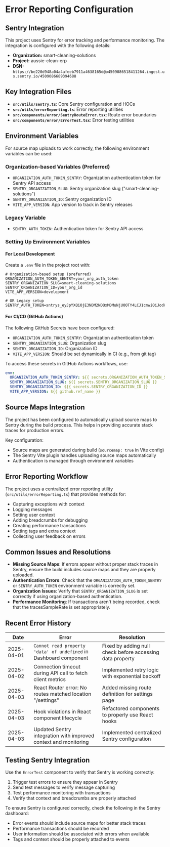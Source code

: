 
# Error Reporting Configuration

## Sentry Integration

This project uses Sentry for error tracking and performance monitoring. The integration is configured with the following details:

- **Organization:** smart-cleaning-solutions
- **Project:** aussie-clean-erp
- **DSN:** `https://be220d948a04a4afeeb7911a4638165d@o4509086518411264.ingest.us.sentry.io/4509086689394688`

## Key Integration Files

- **`src/utils/sentry.ts`**: Core Sentry configuration and HOCs
- **`src/utils/errorReporting.ts`**: Error reporting utilities
- **`src/components/error/SentryRouteError.tsx`**: Route error boundaries
- **`src/components/error/ErrorTest.tsx`**: Error testing utilities

## Environment Variables

For source map uploads to work correctly, the following environment variables can be used:

### Organization-based Variables (Preferred)
- `ORGANIZATION_AUTH_TOKEN_SENTRY`: Organization authentication token for Sentry API access
- `SENTRY_ORGANIZATION_SLUG`: Sentry organization slug ("smart-cleaning-solutions")
- `SENTRY_ORGANIZATION_ID`: Sentry organization ID
- `VITE_APP_VERSION`: App version to track in Sentry releases

### Legacy Variable
- `SENTRY_AUTH_TOKEN`: Authentication token for Sentry API access

### Setting Up Environment Variables

#### For Local Development

Create a `.env` file in the project root with:

```
# Organization-based setup (preferred)
ORGANIZATION_AUTH_TOKEN_SENTRY=your_org_auth_token
SENTRY_ORGANIZATION_SLUG=smart-cleaning-solutions
SENTRY_ORGANIZATION_ID=your_org_id
VITE_APP_VERSION=development

# OR Legacy setup
SENTRY_AUTH_TOKEN=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
```

#### For CI/CD (GitHub Actions)

The following GitHub Secrets have been configured:
- `ORGANIZATION_AUTH_TOKEN_SENTRY`: Organization authentication token
- `SENTRY_ORGANIZATION_SLUG`: Organization slug
- `SENTRY_ORGANIZATION_ID`: Organization ID
- `VITE_APP_VERSION`: Should be set dynamically in CI (e.g., from git tag)

To access these secrets in GitHub Actions workflows, use:
```yaml
env:
  ORGANIZATION_AUTH_TOKEN_SENTRY: ${{ secrets.ORGANIZATION_AUTH_TOKEN_SENTRY }}
  SENTRY_ORGANIZATION_SLUG: ${{ secrets.SENTRY_ORGANIZATION_SLUG }}
  SENTRY_ORGANIZATION_ID: ${{ secrets.SENTRY_ORGANIZATION_ID }}
  VITE_APP_VERSION: ${{ github.ref_name }}
```

## Source Maps Integration

The project has been configured to automatically upload source maps to Sentry during the build process. This helps in providing accurate stack traces for production errors.

Key configuration:
- Source maps are generated during build (`sourcemap: true` in Vite config)
- The Sentry Vite plugin handles uploading source maps automatically
- Authentication is managed through environment variables

## Error Reporting Workflow

The project uses a centralized error reporting utility (`src/utils/errorReporting.ts`) that provides methods for:

- Capturing exceptions with context
- Logging messages
- Setting user context
- Adding breadcrumbs for debugging
- Creating performance transactions
- Setting tags and extra context
- Collecting user feedback on errors

## Common Issues and Resolutions

- **Missing Source Maps**: If errors appear without proper stack traces in Sentry, ensure the build includes source maps and they are properly uploaded.
- **Authentication Errors**: Check that the `ORGANIZATION_AUTH_TOKEN_SENTRY` or `SENTRY_AUTH_TOKEN` environment variable is correctly set.
- **Organization Issues**: Verify that `SENTRY_ORGANIZATION_SLUG` is set correctly if using organization-based authentication.
- **Performance Monitoring**: If transactions aren't being recorded, check that the tracesSampleRate is set appropriately.

## Recent Error History

| Date | Error | Resolution |
|------|-------|------------|
| 2025-04-01 | `Cannot read property 'data' of undefined` in Dashboard component | Fixed by adding null check before accessing data property |
| 2025-04-02 | Connection timeout during API call to fetch client metrics | Implemented retry logic with exponential backoff |
| 2025-04-03 | React Router error: No routes matched location "/settings" | Added missing route definition for settings page |
| 2025-04-03 | Hook violations in React component lifecycle | Refactored components to properly use React hooks |
| 2025-04-03 | Updated Sentry integration with improved context and monitoring | Implemented centralized Sentry configuration |

## Testing Sentry Integration

Use the `ErrorTest` component to verify that Sentry is working correctly:
1. Trigger test errors to ensure they appear in Sentry
2. Send test messages to verify message capturing
3. Test performance monitoring with transactions
4. Verify that context and breadcrumbs are properly attached

To ensure Sentry is configured correctly, check the following in the Sentry dashboard:
- Error events should include source maps for better stack traces
- Performance transactions should be recorded
- User information should be associated with errors when available
- Tags and context should be properly attached to events
